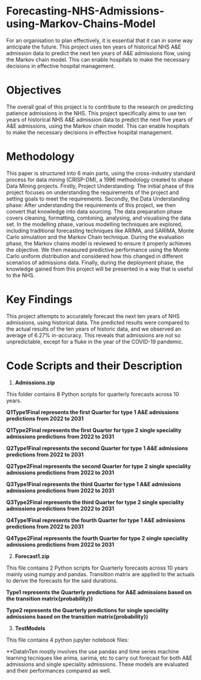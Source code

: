 # Forecasting-NHS-Admissions-using-Markov-Chains-Model
For an organisation to plan effectively, it is essential that it can in some way anticipate the future. This project uses ten years of historical NHS A&amp;E admission data to predict the next ten years of A&amp;E admissions flow, using the Markov chain model. This can enable hospitals to make the necessary decisions in effective hospital management.

# Objectives
The overall goal of this project is to contribute to the research on predicting patience admissions in the NHS.
This project specifically aims to use ten years of historical NHS A&E admission data to predict the next five years of A&E admissions, using the Markov chain model. 
This can enable hospitals to make the necessary decisions in effective hospital management. 

# Methodology
This paper is structured into 6 main parts, using the cross-industry standard process for data mining (CRISP-DM), a 1996 methodology created to shape Data Mining projects.
Firstly, Project Understanding: The initial phase of this project focuses on understanding the requirements of the project and setting goals to meet the requirements. Secondly, the Data Understanding phase: After understanding the requirements of this project, we then convert that knowledge into data sourcing.
The data preparation phase covers cleaning, formatting, combining, analysing, and visualising the data set. 
In the modelling phase, various modelling techniques are explored, including traditional forecasting techniques like ARIMA, and SARIMA, Monte Carlo simulation and  the Markov Chain technique. 
During the evaluation phase, the Markov chains model is reviewed to ensure it properly achieves the objective. We then measured predictive performance using the Monte Carlo uniform distribution and considered how this changed in different scenarios of admissions data. 
Finally, during the deployment phase, the knowledge gained from this project will be presented in a way that is useful to the NHS.

# Key Findings
This project attempts to accurately forecast the next ten years of NHS admissions, using historical data. The predicted results were compared to the actual results of the ten years of historic data, and we observed an average of 6.27% in-accuracy. This reveals that admissions are not so unpredictable, except for a fluke in the year of the COVID-19 pandemic.



# Code Scripts and their Description

1. **Admissions.zip** 

This folder contains 8 Python scripts for quarterly forecasts across 10 years. 

**Q1Type1Final represents the first Quarter for type 1 A&E admissions predictions from 2022 to 2031** 

**Q1Type2Final represents the first Quarter for type 2 single speciality admissions predictions from 2022 to 2031** 

**Q2Type1Final represents the second Quarter for type 1 A&E admissions predictions from 2022 to 2031** 

**Q2Type2Final represents the second Quarter for type 2 single speciality admissions predictions from 2022 to 2031** 

**Q3Type1Final represents the third Quarter for type 1 A&E admissions admissions predictions from 2022 to 2031** 

**Q3Type2Final represents the third Quarter for type 2 single speciality admissions predictions from 2022 to 2031**

**Q4Type1Final represents the fourth Quarter for type 1 A&E admissions predictions from 2022 to 2031**

**Q4Type2Final represents the fourth Quarter for type 2 single speciality admissions predictions from 2022 to 2031**


2. **Forecast1.zip**

This file contains 2 Python scripts for Quarterly forecasts across 10 years mainly using numpy and pandas. Transition matrix are applied to the actuals to derive the forecasts for the said durations. 

**Type1 represents the Quarterly predictions for A&E admissions based on the transition matrix{probability})**

**Type2 represents the Quarterly predictions for single speciality admissions based on the transition matrix{probability})**


3. **TestModels**

This file contains 4 python jupyter notebook files:

**DataInTen mostly  involves the use pandas and time series machine learning tecniques like arima, sarima, etc to carry out forecast for both A&E admissions and single speciality admissions. These models are evaluated and their performances compared as well. 





